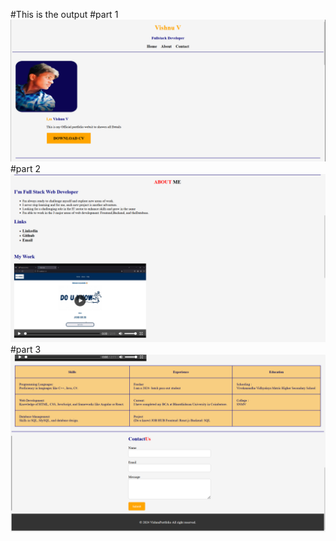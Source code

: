 #This is the output
#part 1
![alt text](image.png)
#part 2
![alt text](<Screenshot 2024-06-19 162630.png>)
#part 3
![alt text](<Screenshot 2024-06-19 162535.png>)
